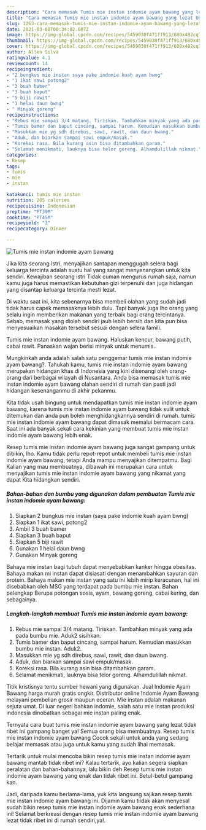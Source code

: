 ```yaml
---
description: "Cara memasak Tumis mie instan indomie ayam bawang yang lezat Untuk Jualan"
title: "Cara memasak Tumis mie instan indomie ayam bawang yang lezat Untuk Jualan"
slug: 1263-cara-memasak-tumis-mie-instan-indomie-ayam-bawang-yang-lezat-untuk-jualan
date: 2021-03-08T00:34:02.007Z
image: https://img-global.cpcdn.com/recipes/5459030f471ff913/680x482cq70/tumis-mie-instan-indomie-ayam-bawang-foto-resep-utama.jpg
thumbnail: https://img-global.cpcdn.com/recipes/5459030f471ff913/680x482cq70/tumis-mie-instan-indomie-ayam-bawang-foto-resep-utama.jpg
cover: https://img-global.cpcdn.com/recipes/5459030f471ff913/680x482cq70/tumis-mie-instan-indomie-ayam-bawang-foto-resep-utama.jpg
author: Allen Silva
ratingvalue: 4.1
reviewcount: 14
recipeingredient:
- "2 bungkus mie instan saya pake indomie kuah ayam bwng"
- "1 ikat sawi potong2"
- "3 buah bamer"
- "3 buah baput"
- "5 biji rawit"
- "1 helai daun bwng"
- " Minyak goreng"
recipeinstructions:
- "Rebus mie sampai 3/4 matang. Tiriskan. Tambahkan minyak yang ada pada bumbu mie. Aduk2 sisihkan."
- "Tumis bamer dan baput cincang, sampai harum. Kemudian masukkan bumbu mie instan. Aduk2."
- "Masukkan mie yg sdh direbus, sawi, rawit, dan daun bwang."
- "Aduk, dan biarkan sampai sawi empuk/masak."
- "Koreksi rasa. Bila kurang asin bisa ditambahkan garam."
- "Selamat menikmati, lauknya bisa telor goreng. Alhamdulillah nikmat."
categories:
- Resep
tags:
- tumis
- mie
- instan

katakunci: tumis mie instan 
nutrition: 205 calories
recipecuisine: Indonesian
preptime: "PT39M"
cooktime: "PT45M"
recipeyield: "3"
recipecategory: Dinner

---
```



![Tumis mie instan indomie ayam bawang](https://img-global.cpcdn.com/recipes/5459030f471ff913/680x482cq70/tumis-mie-instan-indomie-ayam-bawang-foto-resep-utama.jpg)

Jika kita seorang istri, menyajikan santapan menggugah selera bagi keluarga tercinta adalah suatu hal yang sangat menyenangkan untuk kita sendiri. Kewajiban seorang istri Tidak cuman mengurus rumah saja, namun kamu juga harus memastikan kebutuhan gizi terpenuhi dan juga hidangan yang disantap keluarga tercinta mesti lezat.

Di waktu  saat ini, kita sebenarnya bisa membeli olahan yang sudah jadi tidak harus capek memasaknya lebih dulu. Tapi banyak juga lho orang yang selalu ingin memberikan makanan yang terbaik bagi orang tercintanya. Sebab, memasak yang diolah sendiri jauh lebih bersih dan kita pun bisa menyesuaikan masakan tersebut sesuai dengan selera famili. 

Tumis mie instan indomie ayam bawang. Haluskan kencur, bawang putih, cabai rawit. Panaskan wajan berisi minyak untuk menumis.

Mungkinkah anda adalah salah satu penggemar tumis mie instan indomie ayam bawang?. Tahukah kamu, tumis mie instan indomie ayam bawang merupakan hidangan khas di Indonesia yang kini disenangi oleh orang-orang dari berbagai wilayah di Nusantara. Anda bisa memasak tumis mie instan indomie ayam bawang olahan sendiri di rumah dan pasti jadi hidangan kesenanganmu di akhir pekanmu.

Kita tidak usah bingung untuk mendapatkan tumis mie instan indomie ayam bawang, karena tumis mie instan indomie ayam bawang tidak sulit untuk ditemukan dan anda pun boleh menghidangkannya sendiri di rumah. tumis mie instan indomie ayam bawang dapat dimasak memalui bermacam cara. Saat ini ada banyak sekali cara kekinian yang membuat tumis mie instan indomie ayam bawang lebih enak.

Resep tumis mie instan indomie ayam bawang juga sangat gampang untuk dibikin, lho. Kamu tidak perlu repot-repot untuk membeli tumis mie instan indomie ayam bawang, tetapi Anda mampu menyajikan ditempatmu. Bagi Kalian yang mau membuatnya, dibawah ini merupakan cara untuk menyajikan tumis mie instan indomie ayam bawang yang nikamat yang dapat Kita hidangkan sendiri.

<!--inarticleads1-->

##### Bahan-bahan dan bumbu yang digunakan dalam pembuatan Tumis mie instan indomie ayam bawang:

1. Siapkan 2 bungkus mie instan (saya pake indomie kuah ayam bwng)
1. Siapkan 1 ikat sawi, potong2
1. Ambil 3 buah bamer
1. Siapkan 3 buah baput
1. Siapkan 5 biji rawit
1. Gunakan 1 helai daun bwng
1. Gunakan  Minyak goreng


Bahaya mie instan bagi tubuh dapat menyebabkan kanker hingga obesitas. Bahaya makan mi instan dapat disiasati dengan menambahkan sayuran dan protein. Bahaya makan mie instan yang satu ini lebih mirip keracunan, hal ini disebabkan oleh MSG yang terdapat pada bumbu mie instan. Bahan pelengkap Berupa potongan sosis, ayam, bawang goreng, cabai kering, dan sebagainya. 

<!--inarticleads2-->

##### Langkah-langkah membuat Tumis mie instan indomie ayam bawang:

1. Rebus mie sampai 3/4 matang. Tiriskan. Tambahkan minyak yang ada pada bumbu mie. Aduk2 sisihkan.
1. Tumis bamer dan baput cincang, sampai harum. Kemudian masukkan bumbu mie instan. Aduk2.
1. Masukkan mie yg sdh direbus, sawi, rawit, dan daun bwang.
1. Aduk, dan biarkan sampai sawi empuk/masak.
1. Koreksi rasa. Bila kurang asin bisa ditambahkan garam.
1. Selamat menikmati, lauknya bisa telor goreng. Alhamdulillah nikmat.


Titik kristisnya tentu sumber hewani yang digunakan. Jual Indomie Ayam Bawang harga murah gratis ongkir. Distributor online Indomie Ayam Bawang melayani pembelian grosir maupun eceran. Mie instan adalah makanan sejuta umat. Di luar negeri bahkan indomie, salah satu mie instan produksi indonesia dinobatkan sebagai mie instan paling enak. 

Ternyata cara buat tumis mie instan indomie ayam bawang yang lezat tidak ribet ini gampang banget ya! Semua orang bisa membuatnya. Resep tumis mie instan indomie ayam bawang Cocok sekali untuk anda yang sedang belajar memasak atau juga untuk kamu yang sudah lihai memasak.

Tertarik untuk mulai mencoba bikin resep tumis mie instan indomie ayam bawang mantab tidak ribet ini? Kalau tertarik, ayo kalian segera siapkan peralatan dan bahan-bahannya, lalu bikin deh Resep tumis mie instan indomie ayam bawang yang enak dan tidak ribet ini. Betul-betul gampang kan. 

Jadi, daripada kamu berlama-lama, yuk kita langsung sajikan resep tumis mie instan indomie ayam bawang ini. Dijamin kamu tiidak akan menyesal sudah bikin resep tumis mie instan indomie ayam bawang enak sederhana ini! Selamat berkreasi dengan resep tumis mie instan indomie ayam bawang lezat tidak ribet ini di rumah sendiri,ya!.

